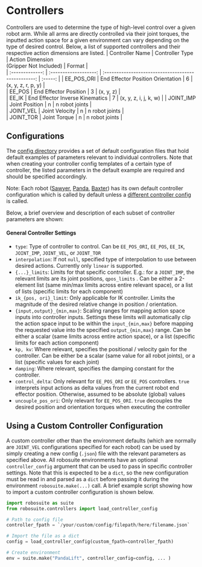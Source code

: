# Controllers  
  Controllers are used to determine the type of high-level control over a given robot arm. While all arms are directly controlled via their joint torques, the inputted action space for a given environment can vary depending on the type of desired control. Below, a list of supported controllers and their respective action dimensions are listed.
| Controller Name |   Controller Type			| 			Action Dimension<br>(Gripper Not Included)    |  Format |  
| :-------------: | :-------------------: | :-------------------------------------------------: | :-----: |
| EE_POS_ORI      |   End Effector Position Orientation | 6 | (x, y, z, r, p, y)    |  
| EE_POS          |   End Effector Position             | 3 | (x, y, z)             |  
| EE_IK           |   End Effector Inverse Kinematics   | 7 | (x, y, z, i, j, k, w) |
| JOINT_IMP       |   Joint Position                    | n | n robot joints        |  
| JOINT_VEL       |   Joint Velocity                    | n | n robot joints        |  
| JOINT_TOR       |   Joint Torque             					| n | n robot joints        |  

## Configurations
The [config directory](config) provides a set of default configuration files that hold default examples of parameters relevant to individual controllers. Note that when creating your controller config templates of a certain type of controller, the listed parameters in the default example are required and should be specified accordingly.

Note: Each robot ([Sawyer](config/default_sawyer.json), [Panda](config/default_panda.json), [Baxter](config/default_baxter.json)) has its own default controller configuration which is called by default unless a [different controller config](#using-a-custom-controller-configuration) is called.

Below, a brief overview and description of each subset of controller parameters are shown:

#### General Controller Settings  
* `type`: Type of controller to control. Can be `EE_POS_ORI`, `EE_POS`, `EE_IK`, `JOINT_IMP`, `JOINT_VEL`, or `JOINT_TOR`
* `interpolation`: If not `null`, specified type of interpolation to use between desired actions. Currently only `linear` is supported. 
* `{...}_limits`: Limits for that specific controller. E.g.: for a `JOINT_IMP`, the relevant limits are its joint positions, `qpos_limits` . Can be either a 2-element list (same min/max limits across entire relevant space), or a list of lists (specific limits for each component)
* `ik_{pos, ori}_limit`: Only applicable for IK controller. Limits the magnitude of the desired relative change in position / orientation.
* `{input,output}_{min,max}`: Scaling ranges for mapping action space inputs into controller inputs. Settings these limits will automatically clip the action space input to be within the `input_{min,max}` before mapping the requested value into the specified `output_{min,max}` range. Can be either a scalar (same limits across entire action space), or a list (specific limits for each action component)
* `kp, kv`: Where relevant, specifies the positional / velocity gain for the controller. Can be either be a scalar (same value for all robot joints), or a list (specific values for each joint)
* `damping`: Where relevant, specifies the damping constant for the controller.
* `control_delta`: Only relevant for `EE_POS_ORI` or `EE_POS` controllers. `true` interprets input actions as delta values from the current robot end effector position. Otherwise, assumed to be absolute (global) values
* `uncouple_pos_ori`: Only relevant for `EE_POS_ORI`. `true` decouples the desired position and orientation torques when executing the controller

## Using a Custom Controller Configuration
A custom controller other than the environment defaults (which are normally are `JOINT_VEL` configurations specified for each robot) can be used by simply creating a new config (`.json`) file with the relevant parameters as specified above. All robosuite environments have an optional `controller_config` argument that can be used to pass in specific controller settings. Note that this is expected to be a `dict`, so the new configuration must be read in and parsed as a `dict` before passing it during the environment `robosuite.make(...)` call. A brief example script showing how to import a custom controller configuration is shown below.

```python
import robosuite as suite
from robosuite.controllers import load_controller_config

# Path to config file
controller_fpath = `/your/custom/config/filepath/here/filename.json`

# Import the file as a dict
config = load_controller_config(custom_fpath=controller_fpath)

# Create environment
env = suite.make("PandaLift", controller_config=config, ... )
```

